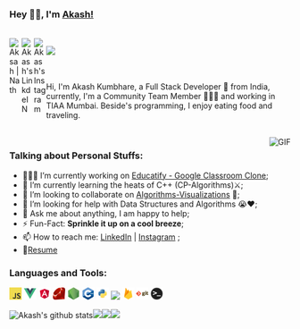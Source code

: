 ### Hey 👋🏽, I'm [Akash!](https://sounishnath.netlify.app/) 

<br/>

<a href="https://twitter.com/sounish1">
  <img align="left" alt="Aksah | Nath " width="22px" src="https://cdn.jsdelivr.net/npm/simple-icons@v3/icons/twitter.svg" />
</a>
<a href="https://twitter.com/aakash_kumbhare">
  <img align="left" alt="Akash's LinkdeIN" width="22px" src="https://cdn.jsdelivr.net/npm/simple-icons@v3/icons/linkedin.svg" />
</a>

<a href="https://www.instagram.com/spartan1cs/">
  <img align="left" alt="Akash's Instagram" width="22px" src="https://cdn.jsdelivr.net/npm/simple-icons@v3/icons/instagram.svg" />
</a>

![](https://visitor-badge.glitch.me/badge?page_id=spartan4cs.spartan4cs)

<br />

Hi, I'm Akash Kumbhare, a Full Stack Developer 🚀 from India, currently, I'm a Community Team Member 🙍🏽‍♂️ and working in TIAA Mumbai. Beside's programming, I enjoy eating food and traveling.

<br />

  <img align="right" alt="GIF" src="https://media.giphy.com/media/836HiJc7pgzy8iNXCn/giphy.gif" />
  
### **Talking about Personal Stuffs:**

- 👨🏽‍💻 I’m currently working on [Educatify - Google Classroom Clone](https://github.com/spartan4cs/Educatify);
- 🌱 I’m currently learning the heats of C++ (CP-Algorithms)⚔;
- 👯 I’m looking to collaborate on [Algorithms-Visualizations](https://github.com/spartan4cs/Expenso) 🤝;
- 🤔 I’m looking for help with Data Structures and Algorithms 😭❤;
- 💬 Ask me about anything, I am happy to help;
- ⚡️ Fun-Fact: **Sprinkle it up on a cool breeze**;
- 📫 How to reach me: [LinkedIn](https://www.linkedin.com/in/akash-kumbhare-89b0ab43/) | [Instagram](https://www.instagram.com/sounish003/) ;
- 📝[Resume](https://drive.google.com/file/d/1eKI1zrUZF4kRoB2k8ARQ31fU5E2o9tF7/view?usp=sharing)

### **Languages and Tools:**  

<code><img height="22" src="https://raw.githubusercontent.com/github/explore/80688e429a7d4ef2fca1e82350fe8e3517d3494d/topics/javascript/javascript.png"></code>
<code><img height="22" src="https://raw.githubusercontent.com/github/explore/80688e429a7d4ef2fca1e82350fe8e3517d3494d/topics/vue/vue.png"></code>
<code><img height="22" src="https://raw.githubusercontent.com/github/explore/80688e429a7d4ef2fca1e82350fe8e3517d3494d/topics/angular/angular.png"></code>
<code><img height="22" src="https://raw.githubusercontent.com/github/explore/5c058a388828bb5fde0bcafd4bc867b5bb3f26f3/topics/ruby/ruby.png"></code>
<code><img height="22" src="https://raw.githubusercontent.com/github/explore/80688e429a7d4ef2fca1e82350fe8e3517d3494d/topics/nodejs/nodejs.png"></code>
<code><img height="22" src="https://raw.githubusercontent.com/github/explore/80688e429a7d4ef2fca1e82350fe8e3517d3494d/topics/cpp/cpp.png"></code>
<code><img height="22" src="https://raw.githubusercontent.com/github/explore/80688e429a7d4ef2fca1e82350fe8e3517d3494d/topics/python/python.png"></code>
<code><img height="22" src="https://raw.githubusercontent.com/github/explore/80688e429a7d4ef2fca1e82350fe8e3517d3494d/topics/postgres/postgres.png"></code>
<code><img height="22" src="https://raw.githubusercontent.com/github/explore/80688e429a7d4ef2fca1e82350fe8e3517d3494d/topics/firebase/firebase.png"></code>
<code><img height="22" src="https://raw.githubusercontent.com/github/explore/80688e429a7d4ef2fca1e82350fe8e3517d3494d/topics/git/git.png"></code>
<code><img height="22" src="https://raw.githubusercontent.com/github/explore/80688e429a7d4ef2fca1e82350fe8e3517d3494d/topics/terminal/terminal.png"></code>



![Akash's github stats](https://github-readme-stats.vercel.app/api?username=spartan4cs&show_icons=true&hide_border=true)<img src="https://i.giphy.com/media/IdyAQJVN2kVPNUrojM/200.webp" width="100"><img src="https://i.giphy.com/media/LMt9638dO8dftAjtco/200.webp" width="100"><img src="https://i.giphy.com/media/KzJkzjggfGN5Py6nkT/200.webp" width="100">
